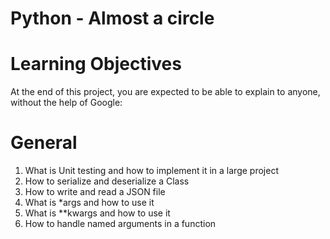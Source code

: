 # Python - Almost a circle


# Learning Objectives
 At the end of this project, you are expected to be able to explain to anyone, without the help of Google:

# General
1. What is Unit testing and how to implement it in a large project
2. How to serialize and deserialize a Class
3. How to write and read a JSON file
4. What is *args and how to use it
5. What is **kwargs and how to use it
6. How to handle named arguments in a function
